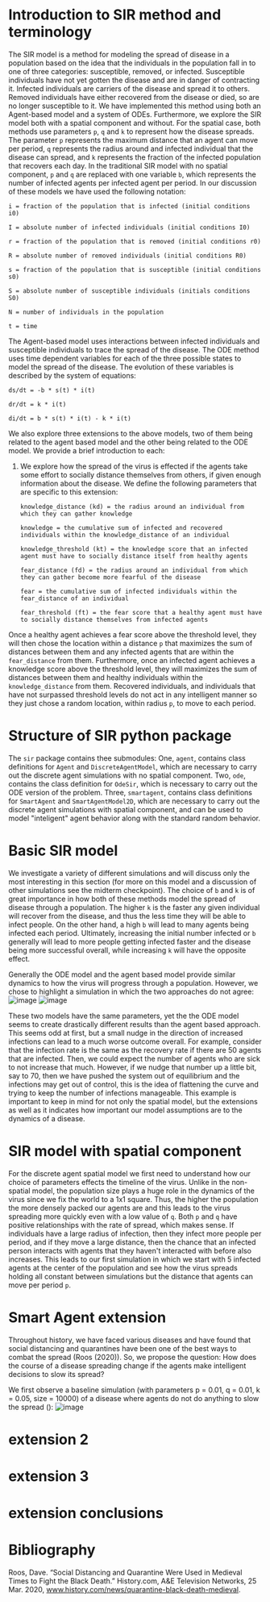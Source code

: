 # Introduction to SIR method and terminology
The SIR model is a method for modeling the spread of disease in a population based on the idea that the individuals in the population fall in to one of three categories: susceptible, removed, or infected. Susceptible individuals have not yet gotten the disease and are in danger of contracting it. Infected individuals are carriers of the disease and spread it to others. Removed individuals have either recovered from the disease or died, so are no longer susceptible to it. We have implemented this method using both an Agent-based model and a system of ODEs. Furthermore, we explore the SIR model both with a spatial component and without. For the spatial case, both methods use parameters `p`, `q` and `k` to represent how the disease spreads. The parameter `p` represents the maximum distance that an agent can move per period, `q` represents the radius around and infected individual that the disease can spread, and `k` represents the fraction of the infected population that recovers each day. In the traditional SIR model with no spatial component, `p` and `q` are replaced with one variable `b`, which represents the number of infected agents per infected agent per period. In our discussion of these models we have used the following notation:
  
  `i = fraction of the population that is infected (initial conditions i0)`
  
  `I = absolute number of infected individuals (initial conditions I0)`
  
  `r = fraction of the population that is removed (initial conditions r0)`
  
  `R = absolute number of removed individuals (initial conditions R0)`
  
  `s = fraction of the population that is susceptible (initial conditions s0)`
  
  `S = absolute number of susceptible individuals (initials conditions S0)`
  
  `N = number of individuals in the population`
  
  `t = time`

The Agent-based model uses interactions between infected individuals and susceptible individuals to trace the spread of the disease. The ODE method uses time dependent variables for each of the three possible states to model the spread of the disease. The evolution of these variables is described by the system of equations:
  
  `ds/dt = -b * s(t) * i(t)`
  
  `dr/dt = k * i(t)`
  
  `di/dt = b * s(t) * i(t) - k * i(t)`

We also explore three extensions to the above models, two of them being related to the agent based model and the other being related to the ODE model. We provide a brief introduction to each:
1.  We explore how the spread of the virus is effected if the agents take some effort to socially distance themselves from others, if given enough information about the disease. We define the following parameters that are specific to this extension:

    `knowledge_distance (kd) = the radius around an individual from which they can gather knowledge` 

    `knowledge = the cumulative sum of infected and recovered individuals within the knowledge_distance of an individual`

    `knowledge_threshold (kt) = the knowledge score that an infected agent must have to socially distance itself from healthy agents`

    `fear_distance (fd) = the radius around an individual from which they can gather become more fearful of the disease` 

    `fear = the cumulative sum of infected individuals within the fear_distance of an individual`

    `fear_threshold (ft) = the fear score that a healthy agent must have to socially distance themselves from infected agents`

Once a healthy agent achieves a fear score above the threshold level, they will then chose the location within a distance `p` that maximizes the sum of distances between them and any infected agents that are within the `fear_distance` from them. Furthermore, once an infected agent achieves a knowledge score above the threshold level, they will maximizes the sum of distances between them and healthy individuals within the `knowledge_distance` from them. Recovered individuals, and individuals that have not surpassed threshold levels do not act in any intelligent manner so they just chose a random location, within radius `p`, to move to each period.

# Structure of SIR python package

The `sir` package contains thee submodules: One, `agent`, contains class definitions for `Agent` and `DiscreteAgentModel`, which are necessary to carry out the discrete agent simulations with no spatial component. Two, `ode`, contains the class definition for `OdeSir`, which is necessary to carry out the ODE version of the problem. Three, `smartagent`, contains class definitions for `SmartAgent` and `SmartAgentModel2D`, which are necessary to carry out the discrete agent simulations with spatial component, and can be used to model "inteligent" agent behavior along with the standard random behavior.
  

# Basic SIR model

We investigate a variety of different simulations and will discuss only the most interesting in this section (for more on this model and a discussion of other simulations see the midterm checkpoint). The choice of `b` and `k` is of great importance in how both of these methods model the spread of disease through a population. The higher `k` is the faster any given individual will recover from the disease, and thus the less time they will be able to infect people. On the other hand, a high `b` will lead to many agents being infected each period. Ultimately, increasing the initial number infected or `b` generally will lead to more people getting infected faster and the disease being more successful overall, while increasing `k` will have the opposite effect.

Generally the ODE model and the agent based model provide similar dynamics to how the virus will progress through a population. However, we chose to highlight a simulation in which the two approaches do not agree:
![image](../checkpoint/plots/k40Agent.png)
![image](../checkpoint/plots/k40ODE.png)

These two models have the same parameters, yet the the ODE model seems to create drastically different results than the agent based approach. This seems odd at first, but a small nudge in the direction of increased infections can lead to a much worse outcome overall. For example, consider that the infection rate is the same as the recovery rate if there are 50 agents that are infected. Then, we could expect the number of agents who are sick to not increase that much. However, if we nudge that number up a little bit, say to 70, then we have pushed the system out of equilibrium and the infections may get out of control, this is the idea of flattening the curve and trying to keep the number of infections manageable. This example is important to keep in mind for not only the spatial model, but the extensions as well as it indicates how important our model assumptions are to the dynamics of a disease.

# SIR model with spatial component

For the discrete agent spatial model we first need to understand how our choice of parameters effects the timeline of the virus. Unlike in the non-spatial model, the population size plays a huge role in the dynamics of the virus since we fix the world to a 1x1 square. Thus, the higher the population the more densely packed our agents are and this leads to the virus spreading more quickly even with a low value of `q`. Both `p` and `q` have positive relationships with the rate of spread, which makes sense. If individuals have a large radius of infection, then they infect more people per period, and if they move a large distance, then the chance that an infected person interacts with agents that they haven't interacted with before also increases. This leads to our first simulation in which we start with 5 infected agents at the center of the population and see how the virus spreads holding all constant between simulations but the distance that agents can move per period `p`.


# Smart Agent extension

Throughout history, we have faced various diseases and have found that social distancing and quarantines have been one of the best ways to combat the spread (Roos (2020)). So, we propose the question: How does the course of a disease spreading change if the agents make intelligent decisions to slow its spread? 

We first observe a baseline simulation (with parameters p = 0.01, q = 0.01, k = 0.05, size = 10000) of a disease where agents do not do anything to slow the spread ():
![image](plots/nolearn.png)

# extension 2

# extension 3

# extension conclusions

# Bibliography

Roos, Dave. “Social Distancing and Quarantine Were Used in Medieval Times to Fight the Black Death.” History.com, A&amp;E Television Networks, 25 Mar. 2020, www.history.com/news/quarantine-black-death-medieval. 

